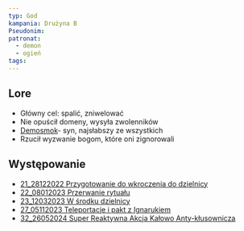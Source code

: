 ```yaml
---
typ: God
kampania: Drużyna B
Pseudonim: 
patronat:
  - demon
  - ogień
tags: 
---
```


## Lore
- Główny cel: spalić, zniwelować
- Nie opuścił domeny, wysyła zwolenników
- [Demosmok](../NPC/Demosmok.md)- syn, najsłabszy ze wszystkich
- Rzucił wyzwanie bogom, które oni zignorowali


## Występowanie
- [21_28122022 Przygotowanie do wkroczenia do dzielnicy](../sesje/21_28122022%20Przygotowanie%20do%20wkroczenia%20do%20dzielnicy.md)
- [22_08012023 Przerwanie rytuału](../sesje/22_08012023%20Przerwanie%20rytua%C5%82u.md)
- [23_12032023 W środku dzielnicy](../sesje/23_12032023%20W%20%C5%9Brodku%20dzielnicy.md)
- [27_05112023 Teleportacje i pakt z Ignarukiem](../sesje/27_05112023%20Teleportacje%20i%20pakt%20z%20Ignarukiem.md)
- [32_26052024 Super Reaktywna Akcja Kałowo Anty-kłusownicza](../sesje/32_26052024%20Super%20Reaktywna%20Akcja%20Ka%C5%82owo%20Anty-k%C5%82usownicza.md)





